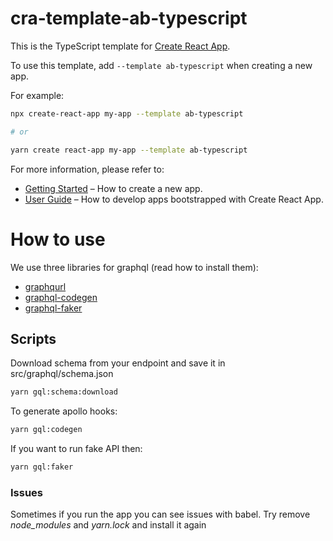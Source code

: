 # cra-template-ab-typescript

This is the TypeScript template for [Create React App](https://github.com/facebook/create-react-app).

To use this template, add `--template ab-typescript` when creating a new app.

For example:

```sh
npx create-react-app my-app --template ab-typescript

# or

yarn create react-app my-app --template ab-typescript
```

For more information, please refer to:

- [Getting Started](https://create-react-app.dev/docs/getting-started) – How to create a new app.
- [User Guide](https://create-react-app.dev) – How to develop apps bootstrapped with Create React App.

# How to use

We use three libraries for graphql (read how to install them):

- [graphqurl](https://github.com/hasura/graphqurl)
- [graphql-codegen](https://graphql-code-generator.com/docs/getting-started/installation)
- [graphql-faker](https://github.com/APIs-guru/graphql-faker)

## Scripts

Download schema from your endpoint and save it in src/graphql/schema.json

```sh
yarn gql:schema:download
```

To generate apollo hooks:

```sh
yarn gql:codegen
```

If you want to run fake API then:

```sh
yarn gql:faker
```

### Issues

Sometimes if you run the app you can see issues with babel. Try remove _node_modules_ and _yarn.lock_ and install it again
